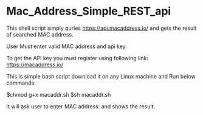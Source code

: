 # Mac_Address_Simple_REST_api

This shell script simply quries https://api.macaddress.io/ and gets the result of searched MAC address.

User Must enter valid MAC address and api key.

To get the API key you must register using following link: https://macaddress.io/

This is simple bash script download it on any Linux machine and Run below commands:

$chmod g+x macaddr.sh
$sh macaddr.sh

It will ask user to enter MAC address: and shows the result.

